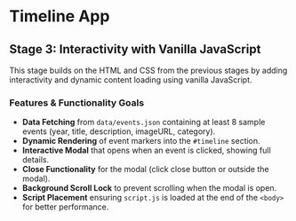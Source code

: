 # Timeline App

## Stage 3: Interactivity with Vanilla JavaScript

This stage builds on the HTML and CSS from the previous stages by adding interactivity and dynamic content loading using vanilla JavaScript.

### Features & Functionality Goals
- **Data Fetching** from `data/events.json` containing at least 8 sample events (year, title, description, imageURL, category).
- **Dynamic Rendering** of event markers into the `#timeline` section.
- **Interactive Modal** that opens when an event is clicked, showing full details.
- **Close Functionality** for the modal (click close button or outside the modal).
- **Background Scroll Lock** to prevent scrolling when the modal is open.
- **Script Placement** ensuring `script.js` is loaded at the end of the `<body>` for better performance.
